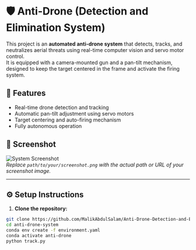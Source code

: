 # 🛡️ Anti-Drone (Detection and Elimination System)

This project is an **automated anti-drone system** that detects, tracks, and neutralizes aerial threats using real-time computer vision and servo motor control.  
It is equipped with a camera-mounted gun and a pan-tilt mechanism, designed to keep the target centered in the frame and activate the firing system.

## 🚀 Features

- Real-time drone detection and tracking
- Automatic pan-tilt adjustment using servo motors
- Target centering and auto-firing mechanism
- Fully autonomous operation

## 📸 Screenshot

![System Screenshot](path/to/your/screenshot.png)  
*Replace `path/to/your/screenshot.png` with the actual path or URL of your screenshot image.*

---


## ⚙️ Setup Instructions

1. **Clone the repository:**

```bash
git clone https://github.com/MalikAbdulSalam/Anti-Drone-Detection-and-Elimination-System.git
cd anti-drone-system
conda env create -f environment.yaml
conda activate anti-drone
python track.py
